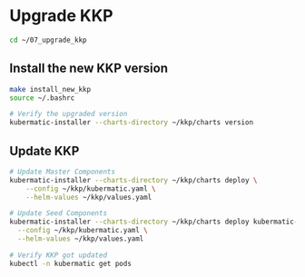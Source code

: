 # Upgrade KKP

```bash
cd ~/07_upgrade_kkp
```

## Install the new KKP version

```bash
make install_new_kkp
source ~/.bashrc

# Verify the upgraded version
kubermatic-installer --charts-directory ~/kkp/charts version
```

## Update KKP

```bash
# Update Master Components
kubermatic-installer --charts-directory ~/kkp/charts deploy \
    --config ~/kkp/kubermatic.yaml \
    --helm-values ~/kkp/values.yaml

# Update Seed Components
kubermatic-installer --charts-directory ~/kkp/charts deploy kubermatic-seed \
  --config ~/kkp/kubermatic.yaml \
  --helm-values ~/kkp/values.yaml

# Verify KKP got updated
kubectl -n kubermatic get pods
```
